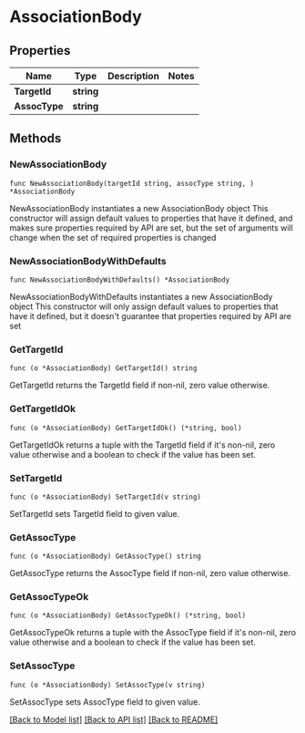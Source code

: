 # AssociationBody

## Properties

Name | Type | Description | Notes
------------ | ------------- | ------------- | -------------
**TargetId** | **string** |  | 
**AssocType** | **string** |  | 

## Methods

### NewAssociationBody

`func NewAssociationBody(targetId string, assocType string, ) *AssociationBody`

NewAssociationBody instantiates a new AssociationBody object
This constructor will assign default values to properties that have it defined,
and makes sure properties required by API are set, but the set of arguments
will change when the set of required properties is changed

### NewAssociationBodyWithDefaults

`func NewAssociationBodyWithDefaults() *AssociationBody`

NewAssociationBodyWithDefaults instantiates a new AssociationBody object
This constructor will only assign default values to properties that have it defined,
but it doesn't guarantee that properties required by API are set

### GetTargetId

`func (o *AssociationBody) GetTargetId() string`

GetTargetId returns the TargetId field if non-nil, zero value otherwise.

### GetTargetIdOk

`func (o *AssociationBody) GetTargetIdOk() (*string, bool)`

GetTargetIdOk returns a tuple with the TargetId field if it's non-nil, zero value otherwise
and a boolean to check if the value has been set.

### SetTargetId

`func (o *AssociationBody) SetTargetId(v string)`

SetTargetId sets TargetId field to given value.


### GetAssocType

`func (o *AssociationBody) GetAssocType() string`

GetAssocType returns the AssocType field if non-nil, zero value otherwise.

### GetAssocTypeOk

`func (o *AssociationBody) GetAssocTypeOk() (*string, bool)`

GetAssocTypeOk returns a tuple with the AssocType field if it's non-nil, zero value otherwise
and a boolean to check if the value has been set.

### SetAssocType

`func (o *AssociationBody) SetAssocType(v string)`

SetAssocType sets AssocType field to given value.



[[Back to Model list]](../README.md#documentation-for-models) [[Back to API list]](../README.md#documentation-for-api-endpoints) [[Back to README]](../README.md)


